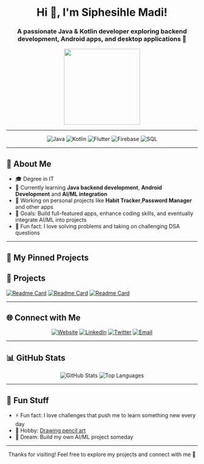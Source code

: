 <!-- ================== HEADER ================== -->
<h1 align="center">Hi 👋, I'm Siphesihle Madi!</h1>
<h3 align="center">A passionate Java & Kotlin developer exploring backend development, Android apps, and desktop applications 🚀</h3>

<p align="center">
  <img src="https://media.giphy.com/media/26ufdipQqU2lhNA4g/giphy.gif" width="200"/>
</p>

---

<!-- ================== BADGES ================== -->
<p align="center">
  <img alt="Java" src="https://img.shields.io/badge/Java-ED8B00?style=for-the-badge&logo=java&logoColor=white">
  <img alt="Kotlin" src="https://img.shields.io/badge/Kotlin-7F52FF?style=for-the-badge&logo=kotlin&logoColor=white">
  <img alt="Flutter" src="https://img.shields.io/badge/Flutter-02569B?style=for-the-badge&logo=flutter&logoColor=white">
  <img alt="Firebase" src="https://img.shields.io/badge/Firebase-FFCA28?style=for-the-badge&logo=firebase&logoColor=black">
  <img alt="SQL" src="https://img.shields.io/badge/SQL-4479A1?style=for-the-badge&logo=postgresql&logoColor=white">
</p>

---

## 🧰 About Me
- 🎓 Degree in IT  
- 🌱 Currently learning **Java backend development**, **Android Development** and **AI/ML integration**  
- 🔭 Working on personal projects like **Habit Tracker**,**Password Manager** and other apps  
- 🎯 Goals: Build full-featured apps, enhance coding skills, and eventually integrate AI/ML into projects  
- 🧩 Fun fact: I love solving problems and taking on challenging DSA questions  

---

## 🚀 My Pinned Projects

## 📂 Projects
[![Readme Card](https://github-readme-stats.vercel.app/api/pin/?username=siphesihlemadi&repo=BusBuddy&theme=radical)](https://github.com/siphesihlemadi/BusBuddy)
[![Readme Card](https://github-readme-stats.vercel.app/api/pin/?username=siphesihlemadi&repo=HabitTracker&theme=radical)](https://github.com/siphesihlemadi/HabitTracker)
[![Readme Card](https://github-readme-stats.vercel.app/api/pin/?username=siphesihlemadi&repo=QuizApp&theme=radical)](https://github.com/siphesihlemadi/QuizApp)


---

## 🌐 Connect with Me
<p align="center">
  <a href="#"><img alt="Website" src="https://img.shields.io/badge/Portfolio-1DA1F2?style=for-the-badge&logo=google-chrome&logoColor=white"></a>
  <a href="#"><img alt="LinkedIn" src="https://img.shields.io/badge/LinkedIn-0A66C2?style=for-the-badge&logo=linkedin&logoColor=white"></a>
  <a href="#"><img alt="Twitter" src="https://img.shields.io/badge/Twitter-1DA1F2?style=for-the-badge&logo=twitter&logoColor=white"></a>
  <a href="mailto:youremail@example.com"><img alt="Email" src="https://img.shields.io/badge/Email-D14836?style=for-the-badge&logo=gmail&logoColor=white"></a>
</p>

---

## 📊 GitHub Stats
<p align="center">
  <img src="https://github-readme-stats.vercel.app/api?username=siphesihlemadi&show_icons=true&theme=radical" alt="GitHub Stats">
  <img src="https://github-readme-stats.vercel.app/api/top-langs/?username=siphesihlemadi&layout=compact&theme=radical" alt="Top Languages">
</p>

---

## 🎉 Fun Stuff
- ⚡ Fun fact: I love challenges that push me to learn something new every day  
- 🎨 Hobby: [Drawing pencil art](https://www.instagram.com/siph.esihle173/)  
- 🤖 Dream: Build my own AI/ML project someday  

---

<p align="center">Thanks for visiting! Feel free to explore my projects and connect with me 🚀</p>
